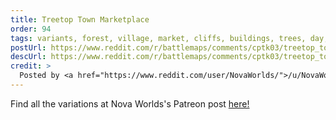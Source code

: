 ```yaml
---
title: Treetop Town Marketplace
order: 94
tags: variants, forest, village, market, cliffs, buildings, trees, day, variant:autumn, variant:blossoming, variant:night, artist:novaworlds
postUrl: https://www.reddit.com/r/battlemaps/comments/cptk03/treetop_town_marketplace_52x55/
descUrl: https://www.reddit.com/r/battlemaps/comments/cptk03/treetop_town_marketplace_52x55/ewrgl5j/
credit: >
  Posted by <a href="https://www.reddit.com/user/NovaWorlds/">/u/NovaWorlds</a> to <a href="https://www.reddit.com/r/battlemaps/">/r/battlemaps</a> in Aug, 2019. <br/> Please support the artist on <a href="https://www.patreon.com/novaworlds/posts">Patreon</a>, as well as follow them on <a href="https://twitter.com/WorldsNova">Twitter</a>, <a href="https://www.instagram.com/novaworlds/">Instagram</a>
---
```

Find all the variations at Nova Worlds's Patreon post <a href="https://www.patreon.com/posts/sun-tree-treetop-29126086" title="The 'Sun Tree' Treetop Town Marketplace by Nova Worlds on Patreon">here!</a>
